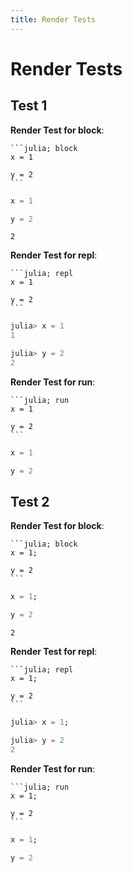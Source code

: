 ```yaml
---
title: Render Tests
---
```


# Render Tests

## Test 1

**Render Test for block**:

````
```julia; block
x = 1

y = 2
```
````

```julia
x = 1

y = 2
```

```
2
```

**Render Test for repl**:

````
```julia; repl
x = 1

y = 2
```
````

```julia
julia> x = 1
1

julia> y = 2
2
```

**Render Test for run**:

````
```julia; run
x = 1

y = 2
```
````

```julia
x = 1

y = 2
```


## Test 2

**Render Test for block**:

````
```julia; block
x = 1;

y = 2
```
````

```julia
x = 1;

y = 2
```

```
2
```

**Render Test for repl**:

````
```julia; repl
x = 1;

y = 2
```
````

```julia
julia> x = 1;

julia> y = 2
2
```

**Render Test for run**:

````
```julia; run
x = 1;

y = 2
```
````

```julia
x = 1;

y = 2
```


